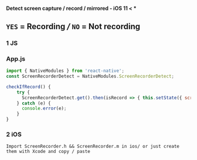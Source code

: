 #### Detect screen capture / record / mirrored - iOS 11 < *

## `YES`  = Recording  */*  `NO` = Not recording

### 1 JS

### App.js

```javascript
import { NativeModules } from 'react-native';
const ScreenRecorderDetect = NativeModules.ScreenRecorderDetect;
```

```javascript
checkIfRecord() {
    try {
      ScreenRecorderDetect.get().then(isRecord => { this.setState({ screen: isRecord}) });
    } catch (e) {
      console.error(e);
    }
}
```

### 2 iOS

```
Import ScreenRecorder.h && ScreenRecorder.m in ios/ or just create them with Xcode and copy / paste
```
